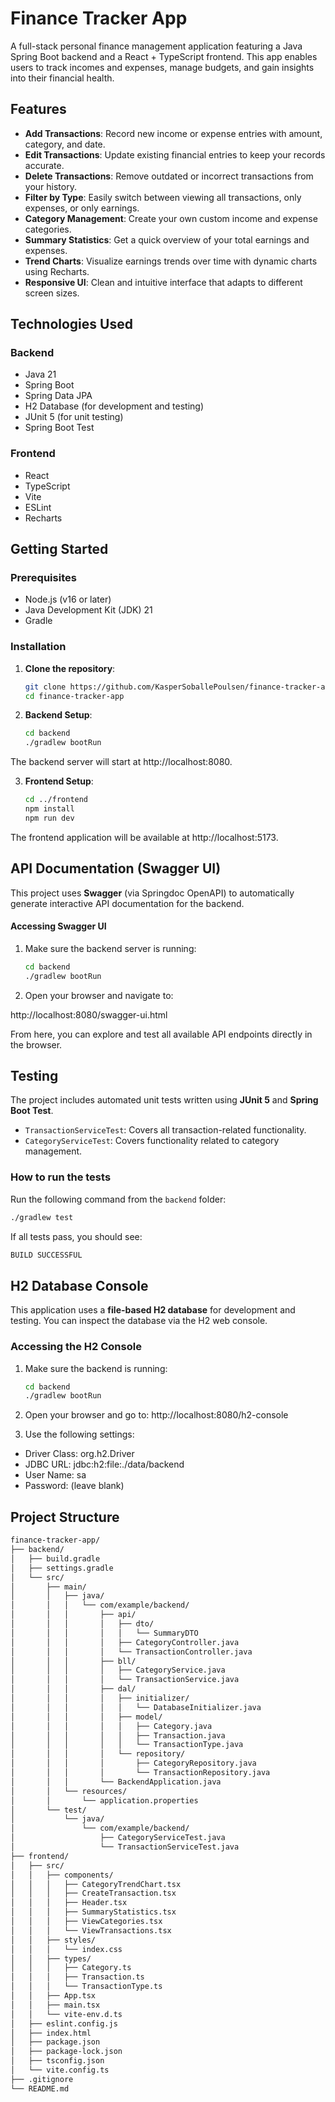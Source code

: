 # Finance Tracker App

A full-stack personal finance management application featuring a Java Spring Boot backend and a React + TypeScript frontend. This app enables users to track incomes and expenses, manage budgets, and gain insights into their financial health.

## Features
- **Add Transactions**: Record new income or expense entries with amount, category, and date.
- **Edit Transactions**: Update existing financial entries to keep your records accurate.
- **Delete Transactions**: Remove outdated or incorrect transactions from your history.
- **Filter by Type**: Easily switch between viewing all transactions, only expenses, or only earnings.
- **Category Management**: Create your own custom income and expense categories.
- **Summary Statistics**: Get a quick overview of your total earnings and expenses.
- **Trend Charts**: Visualize earnings trends over time with dynamic charts using Recharts.
- **Responsive UI**: Clean and intuitive interface that adapts to different screen sizes.


## Technologies Used

### Backend
- Java 21
- Spring Boot
- Spring Data JPA
- H2 Database (for development and testing)
- JUnit 5 (for unit testing)
- Spring Boot Test

### Frontend
- React
- TypeScript
- Vite
- ESLint
- Recharts

## Getting Started

### Prerequisites
- Node.js (v16 or later)
- Java Development Kit (JDK) 21
- Gradle

### Installation

1. **Clone the repository**:

   ```bash
   git clone https://github.com/KasperSoballePoulsen/finance-tracker-app.git
   cd finance-tracker-app

2. **Backend Setup**:

   ```bash
   cd backend
   ./gradlew bootRun

The backend server will start at http://localhost:8080.

3. **Frontend Setup**:

   ```bash
   cd ../frontend
   npm install
   npm run dev

The frontend application will be available at http://localhost:5173.

## API Documentation (Swagger UI)

This project uses **Swagger** (via Springdoc OpenAPI) to automatically generate interactive API documentation for the backend.

#### Accessing Swagger UI

1. Make sure the backend server is running:

   ```bash
   cd backend
   ./gradlew bootRun

2. Open your browser and navigate to:
   
  http://localhost:8080/swagger-ui.html

From here, you can explore and test all available API endpoints directly in the browser.

## Testing

The project includes automated unit tests written using **JUnit 5** and **Spring Boot Test**.

- `TransactionServiceTest`: Covers all transaction-related functionality.
- `CategoryServiceTest`: Covers functionality related to category management.

### How to run the tests

Run the following command from the `backend` folder:

   ```bash
   ./gradlew test
   
```
If all tests pass, you should see:
   ```bash
   BUILD SUCCESSFUL
```

## H2 Database Console

This application uses a **file-based H2 database** for development and testing. You can inspect the database via the H2 web console.

### Accessing the H2 Console

1. Make sure the backend is running:

   ```bash
   cd backend
   ./gradlew bootRun
   
2. Open your browser and go to:
http://localhost:8080/h2-console

3. Use the following settings:
- Driver Class: org.h2.Driver
- JDBC URL: jdbc:h2:file:./data/backend
- User Name: sa
- Password: (leave blank)


## Project Structure
```bash
finance-tracker-app/
├── backend/
│   ├── build.gradle
│   ├── settings.gradle
│   └── src/
│       ├── main/
│       │   ├── java/
│       │   │   └── com/example/backend/
│       │   │       ├── api/
│       │   │       │   ├── dto/
│       │   │       │   │   └── SummaryDTO 
│       │   │       │   ├── CategoryController.java
│       │   │       │   └── TransactionController.java
│       │   │       ├── bll/
│       │   │       │   ├── CategoryService.java
│       │   │       │   └── TransactionService.java
│       │   │       ├── dal/
│       │   │       │   ├── initializer/
│       │   │       │   │   └── DatabaseInitializer.java
│       │   │       │   ├── model/
│       │   │       │   │   ├── Category.java
│       │   │       │   │   ├── Transaction.java
│       │   │       │   │   └── TransactionType.java
│       │   │       │   └── repository/
│       │   │       │       ├── CategoryRepository.java
│       │   │       │       └── TransactionRepository.java
│       │   │       └── BackendApplication.java
│       │   └── resources/
│       │       └── application.properties
│       └── test/
│           └── java/
│               └── com/example/backend/
│                   ├── CategoryServiceTest.java
│                   └── TransactionServiceTest.java
├── frontend/
│   ├── src/
│   │   ├── components/
│   │   │   ├── CategoryTrendChart.tsx
│   │   │   ├── CreateTransaction.tsx
│   │   │   ├── Header.tsx
│   │   │   ├── SummaryStatistics.tsx
│   │   │   ├── ViewCategories.tsx
│   │   │   └── ViewTransactions.tsx
│   │   ├── styles/
│   │   │   └── index.css
│   │   ├── types/
│   │   │   ├── Category.ts
│   │   │   ├── Transaction.ts
│   │   │   └── TransactionType.ts
│   │   ├── App.tsx
│   │   ├── main.tsx
│   │   └── vite-env.d.ts
│   ├── eslint.config.js
│   ├── index.html
│   ├── package.json
│   ├── package-lock.json
│   ├── tsconfig.json
│   └── vite.config.ts
├── .gitignore
└── README.md


